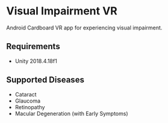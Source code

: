 # Visual Impairment VR

Android Cardboard VR app for experiencing visual impairment.


## Requirements

* Unity 2018.4.18f1


## Supported Diseases

* Cataract
* Glaucoma
* Retinopathy
* Macular Degeneration (with Early Symptoms)
